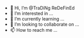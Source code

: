 - 👋 Hi, I’m @TraDiNg ReDeFinEd
- 👀 I’m interested in ...
- 🌱 I’m currently learning ...
- 💞️ I’m looking to collaborate on ...
- 📫 How to reach me ...

<!---
Some1real/Some1real is a ✨ special ✨ repository because its `README.md` (this file) appears on your GitHub profile.
You can click the Preview link to take a look at your changes.
--->
